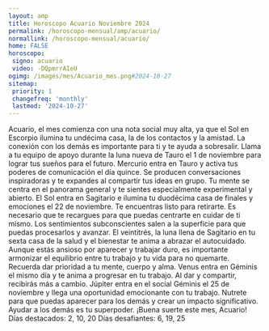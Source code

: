```yaml
---
layout: amp
title: Horoscopo Acuario Noviembre 2024 
permalink: /horoscopo-mensual/amp/acuario/
normallink: /horoscopo-mensual/acuario/
home: FALSE
horoscopo:
 signo: acuario
 video: -DQpmrrAIeU
ogimg: /images/mes/Acuario_mes.png#2024-10-27
sitemap:
 priority: 1
 changefreq: 'monthly'
 lastmod: '2024-10-27'
---
```



Acuario, el mes comienza con una nota social muy alta, ya que el Sol en Escorpio ilumina tu undécima casa, la de los contactos y la amistad. La conexión con los demás es importante para ti y te ayuda a sobresalir. Llama a tu equipo de apoyo durante la luna nueva de Tauro el 1 de noviembre para lograr tus sueños para el futuro.
Mercurio entra en Tauro y activa tus poderes de comunicación el día quince. Se producen conversaciones inspiradoras y te expandes al compartir tus ideas en grupo. Tu mente se centra en el panorama general y te sientes especialmente experimental y abierto.
El Sol entra en Sagitario e ilumina tu duodécima casa de finales y emociones el 22 de noviembre. Te encuentras listo para retirarte. Es necesario que te recargues para que puedas centrarte en cuidar de ti mismo. Los sentimientos subconscientes salen a la superficie para que puedas procesarlos y avanzar.
El veintitrés, la luna llena de Sagitario en tu sexta casa de la salud y el bienestar te anima a abrazar el autocuidado. Aunque estás ansioso por aparecer y trabajar duro, es importante armonizar el equilibrio entre tu trabajo y tu vida para no quemarte. Recuerda dar prioridad a tu mente, cuerpo y alma. Venus entra en Géminis el mismo día y te anima a progresar en tu trabajo. Al dar y compartir, recibirás más a cambio.
Júpiter entra en el social Géminis el 25 de noviembre y llega una oportunidad emocionante con tu trabajo. Nutrete para que puedas aparecer para los demás y crear un impacto significativo. Ayudar a los demás es tu superpoder.
¡Buena suerte este mes, Acuario!
Días destacados: 2, 10, 20
Días desafiantes: 6, 19, 25